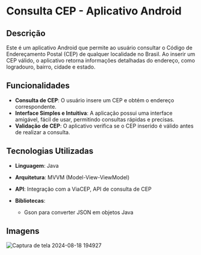 # Consulta CEP - Aplicativo Android

## Descrição
Este é um aplicativo Android que permite ao usuário consultar o Código de Endereçamento Postal (CEP) de qualquer localidade no Brasil. Ao inserir um CEP válido, o aplicativo retorna informações detalhadas do endereço, como logradouro, bairro, cidade e estado.

## Funcionalidades
- **Consulta de CEP**: O usuário insere um CEP e obtém o endereço correspondente.
- **Interface Simples e Intuitiva**: A aplicação possui uma interface amigável, fácil de usar, permitindo consultas rápidas e precisas.
- **Validação de CEP**: O aplicativo verifica se o CEP inserido é válido antes de realizar a consulta.

## Tecnologias Utilizadas
- **Linguagem**: Java
- **Arquitetura**: MVVM (Model-View-ViewModel)
- **API**: Integração com a ViaCEP, API de consulta de CEP
  
- **Bibliotecas**: 
  - Gson para converter JSON em objetos Java
 
## Imagens

![Captura de tela 2024-08-18 194927](https://github.com/user-attachments/assets/ce5c5460-ae40-49da-b358-ca8697f536a4)


